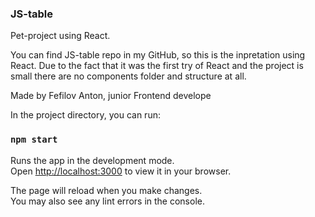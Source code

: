 ### JS-table
Pet-project using React.

You can find JS-table repo in my GitHub, so this is the inpretation using React.
Due to the fact that it was the first try of React and the project is small there are no components folder and structure at all.

Made by Fefilov Anton, junior Frontend develope


In the project directory, you can run:

### `npm start`

Runs the app in the development mode.\
Open [http://localhost:3000](http://localhost:3000) to view it in your browser.

The page will reload when you make changes.\
You may also see any lint errors in the console.


